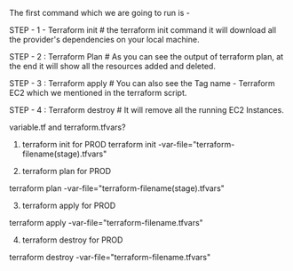 The first command which we are going to run is -

STEP - 1 - Terraform init # the terraform init command it will download all the provider's dependencies on your local machine.

STEP - 2 : Terraform Plan # As you can see the output of terraform plan, at the end it will show all the resources added and deleted.

STEP - 3 : Terraform apply # You can also see the Tag name - Terraform EC2 which we mentioned in the terraform script.

STEP - 4 : Terraform destroy # It will remove all the running EC2 Instances.


variable.tf and terraform.tfvars?

1. terraform init for PROD
terraform init -var-file="terraform-filename(stage).tfvars"

2. terraform plan for PROD

terraform plan -var-file="terraform-filename(stage).tfvars"

3. terraform apply for PROD

terraform apply -var-file="terraform-filename.tfvars"

4. terraform destroy for PROD

terraform destroy -var-file="terraform-filename.tfvars"
